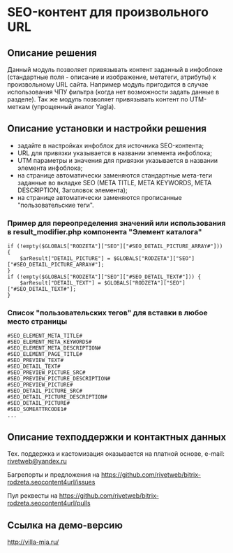 ﻿
# SEO-контент для произвольного URL

## Описание решения

Данный модуль позволяет привязывать контент заданный в инфоблоке (стандартные поля - описание и изображение, метатеги, атрибуты) к произвольному URL сайта.
Например модуль пригодится в случае использования ЧПУ фильтра (когда нет возможности задать данные в разделе). Так же модуль позволяет привязывать контент по UTM-меткам (упрощенный аналог Yagla).

## Описание установки и настройки решения

- задайте в настройках инфоблок для источника SEO-контента;
- URL для привязки указывается в названии элемента инфоблока;
- UTM параметры и значения для привязки указывается в названии элемента инфоблока;
- на странице автоматически заменяются стандартные мета-теги заданные во вкладке SEO (META TITLE, META KEYWORDS, META DESCRIPTION, Заголовок элемента);
- на странице автоматически заменяются прописанные "пользовательские теги".

### Пример для переопределения значений или использования в result_modifier.php компонента "Элемент каталога"

    if (!empty($GLOBALS["RODZETA"]["SEO"]["#SEO_DETAIL_PICTURE_ARRAY#"])) {
        $arResult["DETAIL_PICTURE"] = $GLOBALS["RODZETA"]["SEO"]["#SEO_DETAIL_PICTURE_ARRAY#"];
    }
    if (!empty($GLOBALS["RODZETA"]["SEO"]["#SEO_DETAIL_TEXT#"])) {
        $arResult["DETAIL_TEXT"] = $GLOBALS["RODZETA"]["SEO"]["#SEO_DETAIL_TEXT#"];
    }

### Список "пользовательских тегов" для вставки в любое место страницы
 
    #SEO_ELEMENT_META_TITLE#
    #SEO_ELEMENT_META_KEYWORDS#
    #SEO_ELEMENT_META_DESCRIPTION#
    #SEO_ELEMENT_PAGE_TITLE#
    #SEO_PREVIEW_TEXT#
    #SEO_DETAIL_TEXT#
    #SEO_PREVIEW_PICTURE_SRC#
    #SEO_PREVIEW_PICTURE_DESCRIPTION#
    #SEO_PREVIEW_PICTURE#
    #SEO_DETAIL_PICTURE_SRC#
    #SEO_DETAIL_PICTURE_DESCRIPTION#
    #SEO_DETAIL_PICTURE#
    #SEO_SOMEATTRCODE1#
    ...

##  Описание техподдержки и контактных данных

Тех. поддержка и кастомизация оказывается на платной основе, e-mail: rivetweb@yandex.ru

Багрепорты и предложения на https://github.com/rivetweb/bitrix-rodzeta.seocontent4url/issues

Пул реквесты на https://github.com/rivetweb/bitrix-rodzeta.seocontent4url/pulls

## Ссылка на демо-версию

http://villa-mia.ru/
